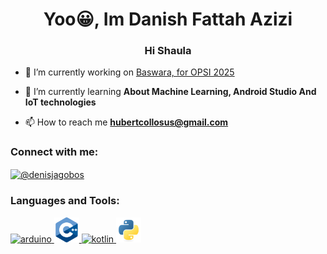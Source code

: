 <h1 align="center">Yoo😀, Im Danish Fattah Azizi</h1>
<h3 align="center">Hi Shaula</h3>

- 🔭 I’m currently working on [Baswara, for OPSI 2025](https://github.com/Dan-Rekto/BaswaraRekto)

- 🌱 I’m currently learning **About Machine Learning, Android Studio And IoT technologies**

- 📫 How to reach me **hubertcollosus@gmail.com**

<h3 align="left">Connect with me:</h3>
<p align="left">
<a href="https://instagram.com/@denisjagobos" target="blank"><img align="center" src="https://raw.githubusercontent.com/rahuldkjain/github-profile-readme-generator/master/src/images/icons/Social/instagram.svg" alt="@denisjagobos" height="30" width="40" /></a>
</p>

<h3 align="left">Languages and Tools:</h3>
<p align="left"> <a href="https://www.arduino.cc/" target="_blank" rel="noreferrer"> <img src="https://cdn.worldvectorlogo.com/logos/arduino-1.svg" alt="arduino" width="40" height="40"/> </a> <a href="https://www.w3schools.com/cpp/" target="_blank" rel="noreferrer"> <img src="https://raw.githubusercontent.com/devicons/devicon/master/icons/cplusplus/cplusplus-original.svg" alt="cplusplus" width="40" height="40"/> </a> <a href="https://kotlinlang.org" target="_blank" rel="noreferrer"> <img src="https://www.vectorlogo.zone/logos/kotlinlang/kotlinlang-icon.svg" alt="kotlin" width="40" height="40"/> </a> <a href="https://www.python.org" target="_blank" rel="noreferrer"> <img src="https://raw.githubusercontent.com/devicons/devicon/master/icons/python/python-original.svg" alt="python" width="40" height="40"/> </a> </p>
